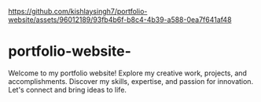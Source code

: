 

https://github.com/kishlaysingh7/portfolio-website/assets/96012189/93fb4b6f-b8c4-4b39-a588-0ea7f641af48

# portfolio-website-
Welcome to my portfolio website! Explore my creative work, projects, and accomplishments. Discover my skills, expertise, and passion for innovation. Let's connect and bring ideas to life.
